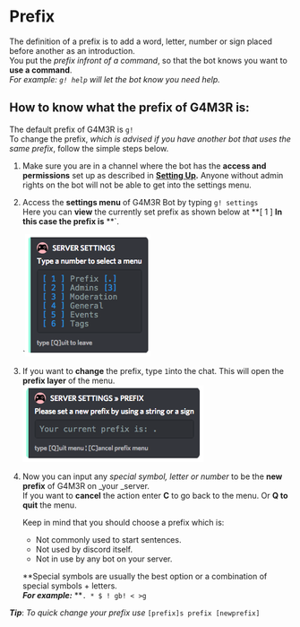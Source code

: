 # Prefix

The definition of a prefix is to add a word, letter, number or sign placed before another as an introduction.  
You put the _prefix infront of a command_, so that the bot knows you want to **use a command**.  
_For example: _`g! help`_ will let the bot know you need help._

## **How to know what the prefix of G4M3R is:**

The default prefix of G4M3R is `g!`  
To change the prefix, _which is advised if you have another bot that uses the same prefix_, follow the simple steps below.

1. Make sure you are in a channel where the bot has the **access and permissions** set up as described in [**Setting Up**](./)**.** Anyone without admin rights on the bot will not be able to get into the settings menu.
2. Access the **settings menu** of G4M3R Bot by typing `g! settings`  
   Here you can **view** the currently set prefix as shown below at **\[ 1 \] **In this case the prefix is** **\`.

   \`![](../.gitbook/assets/serversettings.png)

3. If you want to **change** the prefix, type `1`into the chat. This will open the **prefix layer** of the menu. ![](../.gitbook/assets/serversettingsprefix.png)
4. Now you can input any _special symbol, letter or number_ to be the **new prefix** of G4M3R on \_your \_server.  
   If you want to **cancel** the action enter **C** to go back to the menu. Or **Q to quit** the menu.

   Keep in mind that you should choose a prefix which is:

   * Not commonly used to start sentences.  
   * Not used by discord itself.  
   * Not in use by any bot on your server.

   **Special symbols are usually the best option or a combination of special symbols + letters.    
   **_For example:_** **`. * $ ! gb! < >g`

_**Tip**_: _To quick change your prefix use_ `[prefix]s prefix [newprefix]`

